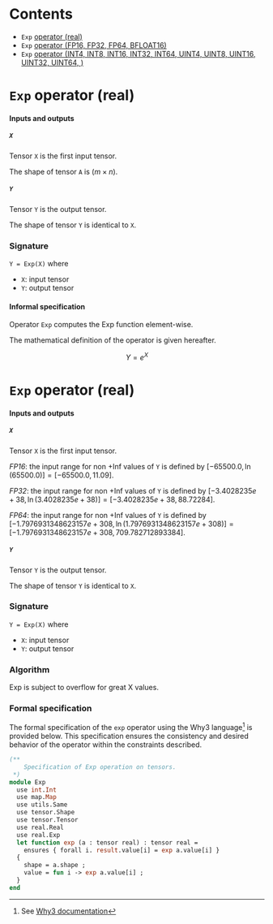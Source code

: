 # Contents
- `Exp` [operator (real)](#real)
- `Exp` [operator (FP16, FP32, FP64, BFLOAT16)](#float)
- `Exp` [operator (INT4, INT8, INT16, INT32, INT64, UINT4, UINT8, UINT16, UINT32, UINT64, )](#int)

<a id="real"></a>
# `Exp` operator (real)

#### Inputs and outputs

##### `X`

Tensor `X` is the first input tensor.

The shape of tensor `A` is $(m \times n)$.

##### `Y`

Tensor `Y` is the output tensor.

The shape of tensor `Y` is identical to `X`.

### Signature
`Y = Exp(X)`
where
- `X`: input tensor
- `Y`: output tensor
  
#### Informal specification

Operator `Exp` computes the Exp function element-wise.

The mathematical definition of the operator is given hereafter.

$$     
   Y = e^X
$$


<a id="float"></a>
# `Exp` operator (real)

#### Inputs and outputs

##### `X`

Tensor `X` is the first input tensor.

*FP16*: the input range for non +Inf values of `Y` is defined by $[-65500.0, \ln(65500.0)] = [-65500.0, 11.09]$.

*FP32*: the input range for non +Inf values of `Y` is defined by $[-3.4028235e+38, \ln(3.4028235e+38)] = [-3.4028235e+38, 88.72284]$.

*FP64*: the input range for non +Inf values of `Y` is defined by $[-1.7976931348623157e+308, \ln(1.7976931348623157e+308)] = [-1.7976931348623157e+308, 709.782712893384]$.

##### `Y`

Tensor `Y` is the output tensor.

The shape of tensor `Y` is identical to `X`.

### Signature
`Y = Exp(X)`
where
- `X`: input tensor
- `Y`: output tensor

### Algorithm
Exp is subject to overflow for great X values.

<a id="int"></a>



### Formal specification

The formal specification of the `exp` operator using the Why3 language[^1] is provided below. This specification ensures the consistency and desired behavior of the operator within the constraints described.

```ocaml
(**
    Specification of Exp operation on tensors.
 *)
module Exp
  use int.Int
  use map.Map
  use utils.Same
  use tensor.Shape
  use tensor.Tensor
  use real.Real
  use real.Exp
  let function exp (a : tensor real) : tensor real =
    ensures { forall i. result.value[i] = exp a.value[i] }
  {
    shape = a.shape ;
    value = fun i -> exp a.value[i] ;
  }
end
```

[^1]: See [Why3 documentation](https://www.why3.org/)
